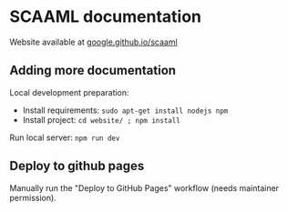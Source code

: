 # SCAAML documentation

Website available at [google.github.io/scaaml](https://google.github.io/scaaml)

## Adding more documentation

Local development preparation:

- Install requirements: `sudo apt-get install nodejs npm`
- Install project: `cd website/ ; npm install`

Run local server: `npm run dev`

## Deploy to github pages

Manually run the "Deploy to GitHub Pages" workflow (needs maintainer
permission).
